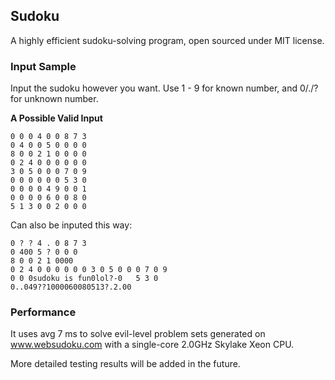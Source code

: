 Sudoku
------

A highly efficient sudoku-solving program, open sourced under MIT license.

### Input Sample

Input the sudoku however you want. Use 1 - 9 for known number, and 0/./? for unknown number.

**A Possible Valid Input**
~~~~
0 0 0 4 0 0 8 7 3
0 4 0 0 5 0 0 0 0
8 0 0 2 1 0 0 0 0
0 2 4 0 0 0 0 0 0
3 0 5 0 0 0 7 0 9
0 0 0 0 0 0 5 3 0
0 0 0 0 4 9 0 0 1
0 0 0 0 6 0 0 8 0
5 1 3 0 0 2 0 0 0
~~~~

Can also be inputed this way:

~~~~
0 ? ? 4 . 0 8 7 3
0 400 5 ? 0 0 0
8 0 0 2 1 0000
0 2 4 0 0 0 0 0 0 3 0 5 0 0 0 7 0 9
0 0 0sudoku is fun0lol?-0	5 3 0
0..049??1000060080513?.2.00
~~~~

### Performance

It uses avg 7 ms to solve evil-level problem sets generated on www.websudoku.com with a single-core 2.0GHz Skylake Xeon CPU.

More detailed testing results will be added in the future.
